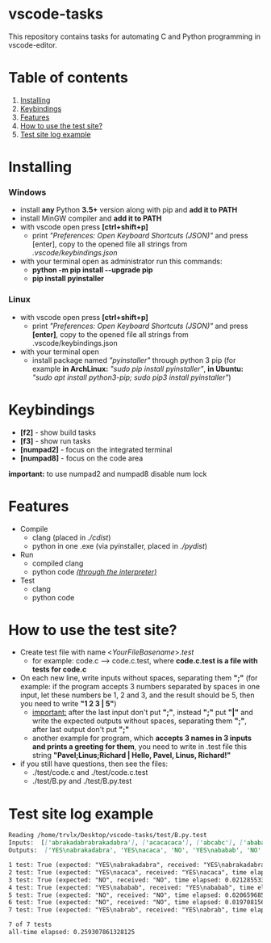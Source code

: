# vscode-tasks
This repository contains tasks for automating C and Python programming in vscode-editor.

# Table of contents
1. [Installing](#installing)
2. [Keybindings](#keybindings)
3. [Features](#features)
4. [How to use the test site?](#how-to-use-the-test-site)
5. [Test site log example](#test-site-log-example)

# Installing

### Windows
* install <b>any</b> Python <b>3.5+</b> version along with pip and <b>add it to PATH</b>
* install MinGW compiler and <b>add it to PATH</b>
* with vscode open press <b>[ctrl+shift+p]</b>
    * print <i>"Preferences: Open Keyboard Shortcuts (JSON)"</i> and press [enter], copy to the opened file all strings from <i>.vscode/keybindings.json</i>
* with your terminal open as administrator run this commands:
    * <b>python -m pip install --upgrade pip</b>
    * <b>pip install pyinstaller</b>

### Linux
* with vscode open press <b>[ctrl+shift+p]</b>
    * print <i>"Preferences: Open Keyboard Shortcuts (JSON)"</i> and press <b>[enter]</b>, copy to the opened file all strings from .vscode/keybindings.json
* with your terminal open
    * install package named <i>"pyinstaller"</i> through python 3 pip (for example <b>in ArchLinux:</b> <i>"sudo pip install pyinstaller"</i>, <b>in Ubuntu:</b> <i>"sudo apt install python3-pip; sudo pip3 install pyinstaller"</i>)

# Keybindings

* <b>[f2]</b> - show build tasks
* <b>[f3]</b> - show run tasks
* <b>[numpad2]</b> - focus on the integrated terminal
* <b>[numpad8]</b> - focus on the code area

<b>important:</b> to use numpad2 and numpad8 disable num lock

# Features

* Compile
    * clang (placed in <i>./cdist</i>)
    * python in one .exe (via pyinstaller, placed in <i>./pydist</i>)
* Run
    * compiled clang
    * python code <i><span style="text-decoration:underline">(through the interpreter)</span></i>
* Test
    * clang
    * python code

# How to use the test site?

* Сreate test file with name <<i>YourFileBasename</i>><i>.test</i>
    * for example: code.c --> code.c.test, where <b>code.c.test is a file with tests for code.c</b>
* On each new line, write inputs without spaces, separating them <b>";"</b> (for example: if the program accepts 3 numbers separated by spaces in one input, let these numbers be 1, 2 and 3, and the result should be 5, then you need to write <b>"1 2 3 | 5"</b>)
   * <span style="text-decoration:underline">important:</span> after the last input don't put <b>";"</b>, instead <b>";"</b> put <b>"|"</b> and write the expected outputs without spaces, separating them <b>";"</b>, after last output don't put <b>";"</b>
   * another example for program, which <b>accepts 3 names in 3 inputs and prints a greeting for them</b>, you need to write in .test file this string <b>"Pavel;Linus;Richard | Hello, Pavel, Linus, Richard!"</b>
* if you still have questions, then see the files:
    * ./test/code.c and ./test/code.c.test
    * ./test/B.py and ./test/B.py.test

# Test site log example
```markdown
Reading /home/trvlx/Desktop/vscode-tasks/test/B.py.test
Inputs:  [['abrakadabrabrakadabra'], ['acacacaca'], ['abcabc'], ['abababab'], ['abcd'], ['tatbt'], ['abrabrab']]
Outputs:  ['YES\nabrakadabra', 'YES\nacaca', 'NO', 'YES\nababab', 'NO', 'NO', 'YES\nabrab'] 

1 test: True (expected: "YES\nabrakadabra", received: "YES\nabrakadabra", time elapsed: 0.11915707588195801)
2 test: True (expected: "YES\nacaca", received: "YES\nacaca", time elapsed: 0.03830456733703613)
3 test: True (expected: "NO", received: "NO", time elapsed: 0.021285533905029297)
4 test: True (expected: "YES\nababab", received: "YES\nababab", time elapsed: 0.0199582576751709)
5 test: True (expected: "NO", received: "NO", time elapsed: 0.020659685134887695)
6 test: True (expected: "NO", received: "NO", time elapsed: 0.01970815658569336)
7 test: True (expected: "YES\nabrab", received: "YES\nabrab", time elapsed: 0.019896268844604492)

7 of 7 tests
all-time elapsed: 0.259307861328125
```